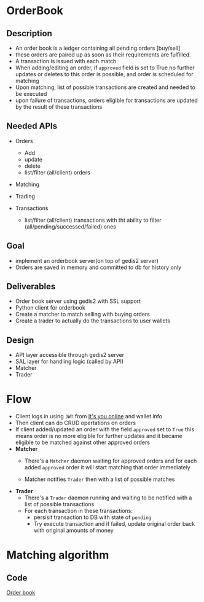 # OrderBook

## Description
- An order book is a ledger containing all pending orders [buy/sell]
- these orders are paired up as soon as their requirements are fulfilled.
- A transaction is issued with each match
- When adding/editing an order, if `approved` field is set to True
no further updates or deletes to this order is possible, and order is
scheduled for matching
- Upon matching, list of possible transactions are created and needed to be executed
- upon failure of transactions, orders eligible for transactions are updated by the result of these transactions

## Needed APIs
- Orders
    - Add
    - update
    - delete
    - list/filter (all/client) orders
    
- Matching
- Trading
- Transactions
    - list/filter (all/client) transactions with tht ability to filter (all/pending/successed/failed) ones

## Goal
- implement an orderbook server(on top of gedis2 server)
- Orders are saved in memory and committed to db for history only

## Deliverables
- Order book server using gedis2 with SSL support
- Python client for orderbook
- Create a matcher to match selling with buying orders
- Create a trader to actually do the transactions to user wallets

## Design
- API layer accessible through gedis2 server
- SAL layer for handling logic (called by API)
- Matcher
- Trader

# Flow

- Client logs in using `JWT` from [It's you online](https://itsyou.online) and wallet info
- Then client can do CRUD opertations on orders
- If client added/updated an order with the field `approved` set to `True` this means order is
no more eligible for further updates and it became eligible to be matched against other
approved orders
- **Matcher** 
    - There's a `Matcher` daemon waiting for approved orders and for each added `approved` order
     it will start matching that order immediately
     
    - Matcher notifies `Trader` then  with a list of possible matches
- **Trader**
    - There's a `Trader` daemon running and waiting to be notified with a list of possible
    transactions
    - For each transaction in these transactions:
        - persisit transaction to DB with state of `pending`
        - Try execute transaction and if failed, update original order back with original amounts of money
   

# Matching algorithm




## Code
[Order book](https://github.com/rivine/recordchain/tree/master/JumpScale9RecordChain/servers/orderbook)

